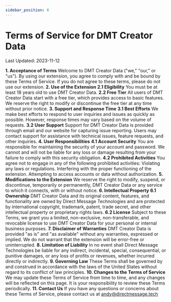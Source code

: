 ```yaml
---
sidebar_position: 6
---
```



# Terms of Service for DMT Creator Data
Last Updated: 2023-11-12

**1. Acceptance of Terms**
Welcome to DMT Creator Data ("we," "our," or "us"). By using our extension, you agree to comply with and be bound by these Terms of Service. If you do not agree to these terms, please do not use our extension.
**2. Use of the Extension**
**2.1 Eligibility**
You must be at least 18 years old to use DMT Creator Data.
**2.2 Free Tier**
All users of DMT Creator Data start with a free tier, which provides access to basic features. We reserve the right to modify or discontinue the free tier at any time without prior notice.
**3. Support and Response Time**
**3.1 Best Efforts**
We make best efforts to respond to user inquiries and issues as quickly as possible. However, response times may vary based on the volume of requests.
**3.2 User Support**
Support for DMT Creator Data is provided through email and our website for capturing issue reporting. Users may contact support for assistance with technical issues, feature requests, and other inquiries.
**4. User Responsibilities**
**4.1 Account Security**
You are responsible for maintaining the security of your account and password. We cannot and will not be liable for any loss or damage resulting from your failure to comply with this security obligation.
**4.2 Prohibited Activities**
You agree not to engage in any of the following prohibited activities:
Violating any laws or regulations.
Interfering with the proper functioning of the extension.
Attempting to access accounts or data without authorization.
**5. Modifications to the Extension**
We reserve the right to modify, suspend, or discontinue, temporarily or permanently, DMT Creator Data or any service to which it connects, with or without notice.
**6. Intellectual Property**
**6.1 Ownership**
DMT Creator Data and its original content, features, and functionality are owned by Direct Message Technologies and are protected by international copyright, trademark, patent, trade secret, and other intellectual property or proprietary rights laws.
**6.2 License**
Subject to these Terms, we grant you a limited, non-exclusive, non-transferable, and revocable license to use DMT Creator Data for your personal or internal business purposes.
**7. Disclaimer of Warranties**
DMT Creator Data is provided "as is" and "as available" without any warranties, expressed or implied. We do not warrant that the extension will be error-free or uninterrupted.
**8. Limitation of Liability**
In no event shall Direct Message Technologies be liable for any indirect, incidental, special, consequential, or punitive damages, or any loss of profits or revenues, whether incurred directly or indirectly.
**9. Governing Law**
These Terms shall be governed by and construed in accordance with the laws of the United States without regard to its conflict of law principles.
**10. Changes to the Terms of Service**
We may update these Terms of Service from time to time, and any changes will be reflected on this page. It is your responsibility to review these Terms periodically.
**11. Contact Us**
If you have any questions or concerns about these Terms of Service, please contact us at andy@directmessage.tech
